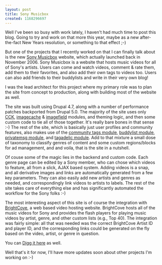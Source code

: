 ```yaml
--- 
layout: post
title: Sony Musicbox
created: 1168296697
---
```

Well I've been so busy with work lately, I haven't had much time to post this blog. Going to try and work on that more this year, maybe as a new after-the-fact New Years resolution, or something to that effect ;-)

But one of the projects that I recently worked on that I can finally talk about is the new <a href="http://musicbox.sonybmg.com">Sony Musicbox</a> website, which actually launched back in November 2006. Sony Musicbox is a website that hosts music videos for all of Sony's artists. Users can come and watch videos, comment & rate them, add them to their favorites, and also add their own tags to videos too. Users can also add friends to their buddylists and write in their very own blog!

I was the lead architect for this project where my primary role was to plan the site from concept to production, along with building most of the website as well.

The site was built using Drupal 4.7, along with a number of performance patches backported from Drupal 5.0. The majority of the site uses only <a href="http://drupal.org/project/cck">CCK</a>, <a href="http://drupal.org/project/imagecache">imagecache</a> & <a href="http://drupal.org/project/imagefield">imagefield</a> modules, and theming logic, and then some custom code to tie all of those together. It's really bare bones in that sense :-) The rest of the site, which is basically just user profiles and community features, also makes use of the <a href="http://drupal.org/project/community_tags">community tags module</a>, <a href="http://drupal.org/project/buddylist">buddylist module</a>, <a href="http://drupal.org/project/privatemsg">privatemsg module</a>, and <a href="http://drupal.org/project/tagadelic">tagadelic module</a>. Add to that mixture a small dose of taxonomy to classify genres of content and some custom regions/blocks for ad management, and and voila, that is the site in a nutshell.

Of couse some of the magic lies in the backend and custom code. Each genre page can be edited by a Sony member, who can chose which videos to feature, all from a slick, AJAX based system. Adding videos is a snap, and all derivative images and links are automatically generated from a few key parameters. They can also easily add new artists and genres as needed, and correspondingly link videos to artists to labels. The rest of the site takes care of everything else and has significantly automated the workflow for the Sony folks :-)

The most interesting aspect of this site is of course the integration with <a href="http://www.brightcove.com/">BrightCove</a>, a web based video hosting website. BrightCove hosts all of the music videos for Sony and provides the flash players for playing music videos by artist, genre, and other custom lists (e.g., Top 40). The integration was fairly simple: all that was needed was the correct BrightCove Artist ID and player ID, and the corresponding links could be generated on the fly based on the video, artist, or genre in question.

You can <a href="http://digg.com/software/Sony_using_Drupal_for_Musicbox">Digg it here</a> as well.

Well that's it for now, I'll have more updates soon about other projects I'm working on :-)
